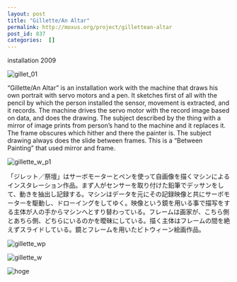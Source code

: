 ```yaml
---
layout: post
title: "Gillette/An Altar"
permalink: http://moxus.org/project/gillettean-altar
post_id: 837
categories:  []
---
```


installation 2009

![gillet_01](/images/project/gillet_01.jpg)

“Gillette/An Altar” is an installation work with the machine that draws his own portrait with servo motors and a pen. It sketches first of all with the pencil by which the person installed the sensor, movement is extracted, and it records. The machine drives the servo motor with the record image based on data, and does the drawing. The subject described by the thing with a mirror of image prints from person’s hand to the machine and it replaces it. The frame obscures which hither and there the painter is. The subject drawing always does the slide between frames. This is a “Between Painting” that used mirror and frame.

![gillette_w_p1](/images/project/gillette_w_p1.jpg)

「ジレット／祭壇」はサーボモーターとペンを使って自画像を描くマシンによるインスタレーション作品。まず人がセンサーを取り付けた鉛筆でデッサンをして、動きを抽出し記録する。マシンはデータを元にその記録映像と共にサーボモーターを駆動し、ドローイングをしてゆく。映像という鏡を用いる事で描写をする主体が人の手からマシンへとすり替わっている。フレームは画家が、こちら側とあちら側、どちらにいるのかを曖昧にしている。描く主体はフレームの間を絶えずスライドしている。鏡とフレームを用いたビトウィーン絵画作品。

![gillette_wp](/images/project/gillette_wp.jpg)

![gillette_w](/images/project/gillette_w.jpg)

![hoge](/images/project/hoge.jpg)